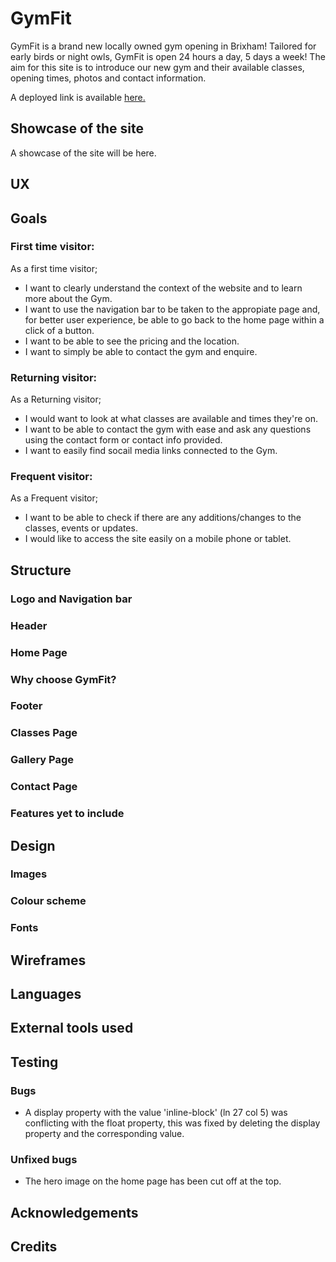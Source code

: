 # GymFit

GymFit is a brand new locally owned gym opening in Brixham! Tailored for early birds or night owls, GymFit is open 24 hours a day, 5 days a week! The aim for this site is to introduce our new gym and their available classes, opening times, photos and contact information.

A deployed link is available [here.](#)

## Showcase of the site
A showcase of the site will be here. 


## UX


## Goals

### First time visitor:
As a first time visitor;
* I want to clearly understand the context of the website and to learn more about the Gym.
* I want to use the navigation bar to be taken to the appropiate page and, for better user experience, be able to go back to the home page within a click of a button.
* I want to be able to see the pricing and the location.
* I want to simply be able to contact the gym and enquire.

### Returning visitor:
As a Returning visitor;
* I would want to look at what classes are available and times they're on.
* I want to be able to contact the gym with ease and ask any questions using the contact form or contact info provided.
* I want to easily find socail media links connected to the Gym.

### Frequent visitor:
As a Frequent visitor;
* I want to be able to check if there are any additions/changes to the classes, events or updates.
* I would like to access the site easily on a mobile phone or tablet.

## Structure
### Logo and Navigation bar
### Header
### Home Page
### Why choose GymFit?
### Footer
### Classes Page
### Gallery Page
### Contact Page
### Features yet to include

## Design
### Images
### Colour scheme
### Fonts

## Wireframes

## Languages

## External tools used

## Testing
### Bugs
* A display property with the value 'inline-block' (ln 27 col 5) was conflicting with the float property, this was fixed by deleting the display property and the corresponding value.

### Unfixed bugs
* The hero image on the home page has been cut off at the top.

## Acknowledgements

## Credits
